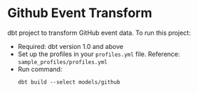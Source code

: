 # Github Event Transform

dbt project to transform GitHub event data. To run this project:
- Required: dbt version 1.0 and above
- Set up the profiles in your `profiles.yml` file. Reference: `sample_profiles/profiles.yml`
- Run command: 
    ```shell
    dbt build --select models/github
    ```
